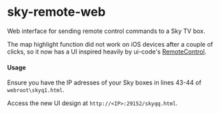 # sky-remote-web

Web interface for sending remote control commands to a Sky TV box.

The map highlight function did not work on iOS devices after a couple of clicks, so it now has a UI inspired heavily by ui-code's [RemoteControl](https://github.com/ui-code/RemoteControl).

#### Usage

Ensure you have the IP adresses of your Sky boxes in lines 43-44 of `webroot\skyq1.html`.

Access the new UI design at `http://<IP>:29152/skyqq.html`.
